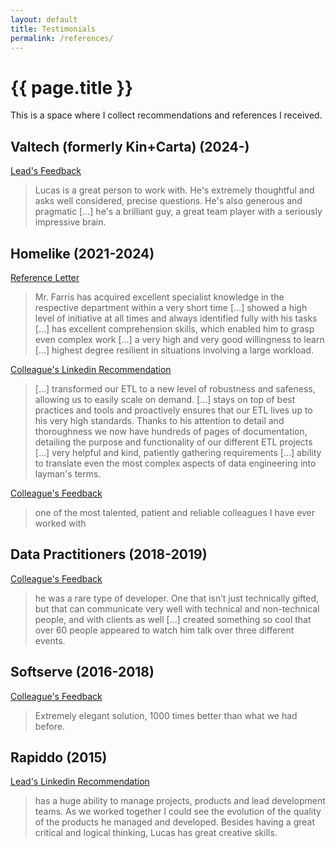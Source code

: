 ```yaml
---
layout: default
title: Testimonials
permalink: /references/
---
```


# {{ page.title }}

This is a space where I collect recommendations and references I received.

## Valtech (formerly Kin+Carta) (2024-)


<a href="./kc_feedback.png" target="_blank">Lead's Feedback</a> 

> Lucas is a great person to work with. He's extremely thoughtful and asks well considered, precise questions. He's also generous and pragmatic [...] he's a brilliant guy, a great team player with a seriously impressive brain.

## Homelike (2021-2024)

<a href="./homelike.pdf" target="_blank">Reference Letter</a> 

> Mr. Farris has acquired excellent specialist knowledge in the respective department within a
very short time [...] showed a high level of initiative at all times and always identified fully with his tasks
[...] has excellent comprehension skills, which enabled him to grasp even complex work [...] a very high and
very good willingness to learn [...] highest degree resilient in situations involving a large workload.

<a href="https://www.linkedin.com/in/lucas-farris" target="_blank">Colleague's Linkedin Recommendation</a>

> [...] transformed our ETL to a new level of robustness and safeness, allowing us to easily scale on demand. [...] stays on top of best practices and tools and proactively ensures that our ETL lives up to his very high standards. Thanks to his attention to detail and thoroughness we now have hundreds of pages of documentation, detailing the purpose and functionality of our different ETL projects [...] very helpful and kind, patiently gathering requirements [...] ability to translate even the most complex aspects of data engineering into layman's terms.

<a href="./hl_feedback.jpeg" target="_blank">Colleague's Feedback</a>

> one of the most talented, patient and reliable colleagues I have ever worked with 


## Data Practitioners (2018-2019)

<a href="https://www.recruitingbrainfood.com/the-best-i-ever-worked-with-gui-lozano/" target="_blank">Colleague's Feedback</a>

> he was a rare type of developer. One that isn’t just technically gifted, but that can communicate very well with technical and non-technical people, and with clients as well [...] created something so cool that over 60 people appeared to watch him talk over three different events.


## Softserve (2016-2018)

<a href="./ss_refactor.jpg" target="_blank">Colleague's Feedback</a>

> Extremely elegant solution, 1000 times better than what we had before.


## Rapiddo (2015)

<a href="https://www.linkedin.com/in/lucas-farris" target="_blank">Lead's Linkedin Recommendation</a>

> has a huge ability to manage projects, products and lead development teams. As we worked together I could see the evolution of the quality of the products he managed and developed. Besides having a great critical and logical thinking, Lucas has great creative skills.